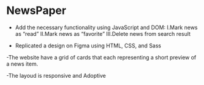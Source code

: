 # NewsPaper

 - Add the necessary functionality using JavaScript and DOM:
   I.Mark news as “read”
   II.Mark news as “favorite”
   III.Delete news from search result

 - Replicated a design on Figma using HTML, CSS, and Sass 

 -The website have a grid of cards that each representing a short preview
  of a news item.
  
  -The layoud is responsive and Adoptive
